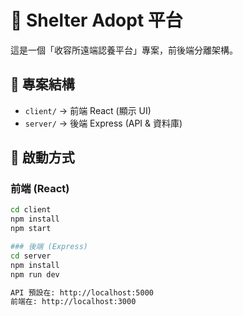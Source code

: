 # 🐶 Shelter Adopt 平台

這是一個「收容所遠端認養平台」專案，前後端分離架構。

## 📂 專案結構
- `client/` → 前端 React (顯示 UI)
- `server/` → 後端 Express (API & 資料庫)

## 🚀 啟動方式

### 前端 (React)
```bash
cd client
npm install
npm start

### 後端 (Express)
cd server
npm install
npm run dev

API 預設在: http://localhost:5000
前端在: http://localhost:3000